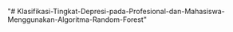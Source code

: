 "# Klasifikasi-Tingkat-Depresi-pada-Profesional-dan-Mahasiswa-Menggunakan-Algoritma-Random-Forest" 
